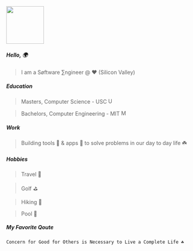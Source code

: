 
<img src="https://github.com/user-attachments/assets/fb5fdab0-c773-430a-af68-d734e25bba6c" width="100">


##### Hello, 🌍

> I am a Søftware ∑ngineer @ ❤️ (Silicon Valley)

##### Education

> Masters, Computer Science - USC <img width="15" height="15" alt="USC_Trojan_Logo" src="https://github.com/user-attachments/assets/2268e526-942c-4d4b-84f4-08584a948b1a" />

> Bachelors, Computer Engineering - MIT <img width="15" height="15" alt="MIT_Logo" src="https://github.com/user-attachments/assets/2adb1d9b-62c2-4393-8c21-56c0c1f4b05c" />


##### Work

> Building tools 🔧 & apps 📲 to solve problems in our day to day life ☘️

##### Hobbies

> Travel 🛫

> Golf ⛳️

> Hiking 🗻

> Pool 🌊 

##### My Favorite Qoute
```
Concern for Good for Others is Necessary to Live a Complete Life ☘️
```
